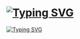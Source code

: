 
 <h1 align="left"><a href="https://git.io/typing-svg"><img src="https://readme-typing-svg.demolab.com?font=Fira+Code&pause=200000&color=FA7070&width=500&lines=30+Days+_+30+Javascript+Projects" alt="Typing SVG" /></a></h1>

 <a href="https://git.io/typing-svg"><img src="https://readme-typing-svg.demolab.com?font=Fira+Code&pause=500&color=557C55&width=10000&lines=Day+1+_+WeatherApp+Project" alt="Typing SVG" /></a>
